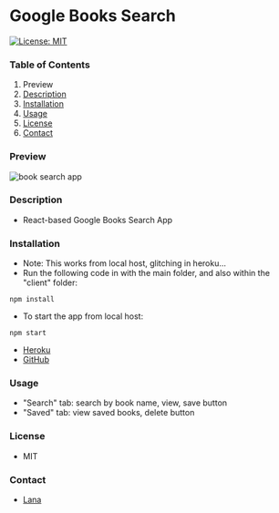 # Google Books Search

[![License: MIT](https://img.shields.io/badge/License-MIT-yellow.svg)](https://opensource.org/licenses/MIT)

### Table of Contents

1. Preview
2. [Description](#description)
3. [Installation](#installation)
4. [Usage](#usage)
5. [License](#license)
6. [Contact](#contact)

### Preview

![book search app](/assets/books.gif)

### Description

- React-based Google Books Search App

### Installation

- Note: This works from local host, glitching in heroku...
- Run the following code in with the main folder, and also within the "client" folder:
```
npm install
```
- To start the app from local host:
```
npm start
```

- [Heroku](https://secure-stream-29092.herokuapp.com/)
- [GitHub](https://github.com/drlanah/react-search)

### Usage

- "Search" tab: search by book name, view, save button
- "Saved" tab: view saved books, delete button

### License

- MIT

### Contact

- [Lana](https://github.com/drlanah)
